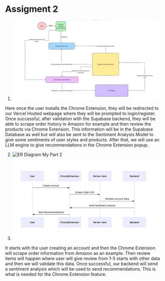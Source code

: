# Assigment 2
1) ![Component Diagram](./csc456part1.png)

Here once the user installs the Chrome Extension, they will be redirected to our Vercel Hosted webpage where they will be prompted to login/register. Once successful, after validation with the Supabase backend, they will be able to scrape order history in Amazon for example and then review the products via Chrome Extension. This information will be in the Supabase Database as well but will also be sent to the Sentiment Analysis Model to give some sentiments of user styles and products. After that, we will use an LLM engine to give recommendations in the Chrome Extension popup.


2) ![ER Diagram](./csc456part2.png)
My Part 2

3) ![Sequence Diagram](./csc456part3.png)

It starts with the user creating an account and then the Chrome Extension will scrape order information from Amazon as an example. Then review items will happen where user will give review from 1-5 starts with other data and then we will validate this data. Once successful, our backend will send a sentiment analysis which will be used to send recommendations. This is what is needed for the Chrome Extension feature.

